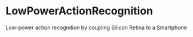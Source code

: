 # LowPowerActionRecognition
Low-power  action recognition by coupling Silicon Retina to a Smartphone
